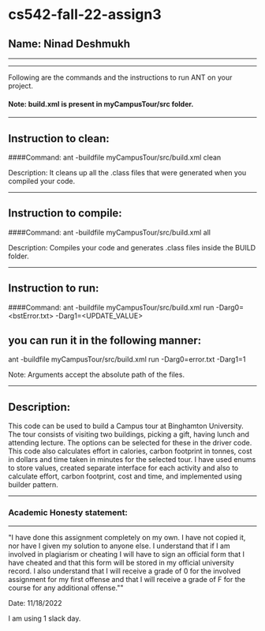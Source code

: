 # cs542-fall-22-assign3

## Name: Ninad Deshmukh

-----------------------------------------------------------------------
-----------------------------------------------------------------------


Following are the commands and the instructions to run ANT on your project.
#### Note: build.xml is present in myCampusTour/src folder.

-----------------------------------------------------------------------
## Instruction to clean:

####Command: ant -buildfile myCampusTour/src/build.xml clean

Description: It cleans up all the .class files that were generated when you
compiled your code.

-----------------------------------------------------------------------
## Instruction to compile:

####Command: ant -buildfile myCampusTour/src/build.xml all

Description: Compiles your code and generates .class files inside the BUILD folder.

-----------------------------------------------------------------------
## Instruction to run:

####Command: ant -buildfile myCampusTour/src/build.xml run -Darg0=<bstError.txt> -Darg1=<UPDATE_VALUE> 

## you can run it in the following manner:

ant -buildfile myCampusTour/src/build.xml run -Darg0=error.txt -Darg1=1

Note: Arguments accept the absolute path of the files.

-----------------------------------------------------------------------
## Description:

This code can be used to build a Campus tour at Binghamton University. The tour consists of visiting two buildings, picking a gift, having lunch and attending lecture. The options can be selected for these in the driver code. This code also calculates effort in calories, carbon footprint in tonnes, cost in dollars and time taken in minutes for the selected tour. I have used enums to store values, created separate interface for each activity and also to calculate effort, carbon footprint, cost and time, and implemented using builder pattern.

-----------------------------------------------------------------------
### Academic Honesty statement:
-----------------------------------------------------------------------

"I have done this assignment completely on my own. I have not copied
it, nor have I given my solution to anyone else. I understand that if
I am involved in plagiarism or cheating I will have to sign an
official form that I have cheated and that this form will be stored in
my official university record. I also understand that I will receive a
grade of 0 for the involved assignment for my first offense and that I
will receive a grade of F for the course for any additional
offense.""

Date: 11/18/2022

I am using 1 slack day.



